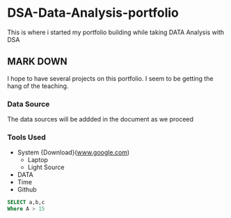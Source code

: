 # DSA-Data-Analysis-portfolio
This is where i started my portfolio building while taking DATA Analysis with DSA
## MARK DOWN

I hope to have several projects on this portfolio. I seem to be getting the hang of the teaching.

### Data Source
The data sources will be addded in the document as we proceed

### Tools Used
- System {Download}(www.google.com)
  - Laptop
  - Light Source
- DATA
- Time
- Github

``` SQL
SELECT a,b,c
Where A > 15
```

